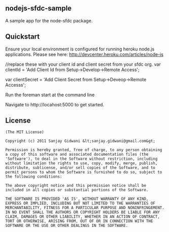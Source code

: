 ## nodejs-sfdc-sample
A sample app for the node-sfdc package.

## Quickstart
Ensure your local environment is configured for running heroku node.js applications.  Please see here: http://devcenter.heroku.com/articles/node-js

//replace these with your client id and client secret from your sfdc org.
var clientId = 'Add Client Id from Setup->Develop->Remote Access';

var clientSecret = 'Add Client Secret from Setup->Deveop->Remote Accesss'; 

Run the foreman start at the command line

Navigate to http://locahost:5000 to get started.

## License 

	(The MIT License)

	Copyright (c) 2011 Sanjay Gidwani &lt;sanjay.gidwani@gmail.com&gt;

	Permission is hereby granted, free of charge, to any person obtaining
	a copy of this software and associated documentation files (the
	'Software'), to deal in the Software without restriction, including
	without limitation the rights to use, copy, modify, merge, publish,
	distribute, sublicense, and/or sell copies of the Software, and to
	permit persons to whom the Software is furnished to do so, subject to
	the following conditions:

	The above copyright notice and this permission notice shall be
	included in all copies or substantial portions of the Software.

	THE SOFTWARE IS PROVIDED 'AS IS', WITHOUT WARRANTY OF ANY KIND,
	EXPRESS OR IMPLIED, INCLUDING BUT NOT LIMITED TO THE WARRANTIES OF
	MERCHANTABILITY, FITNESS FOR A PARTICULAR PURPOSE AND NONINFRINGEMENT.
	IN NO EVENT SHALL THE AUTHORS OR COPYRIGHT HOLDERS BE LIABLE FOR ANY
	CLAIM, DAMAGES OR OTHER LIABILITY, WHETHER IN AN ACTION OF CONTRACT,
	TORT OR OTHERWISE, ARISING FROM, OUT OF OR IN CONNECTION WITH THE
	SOFTWARE OR THE USE OR OTHER DEALINGS IN THE SOFTWARE.
	

